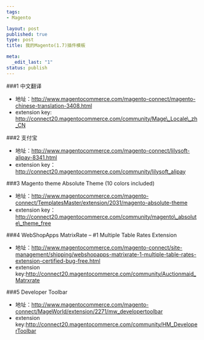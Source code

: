 ```yaml
--- 
tags: 
- Magento

layout: post
published: true
type: post
title: 我的Magento(1.7)插件模板

meta: 
  _edit_last: "1"
status: publish
---
```

###1 中文翻译

*   地址：http://www.magentocommerce.com/magento-connect/magento-chinese-translation-3408.html
*   extension key: http://connect20.magentocommerce.com/community/Mage\_Locale\_zh_CN

<!--more-->

###2 支付宝

*   地址：http://www.magentocommerce.com/magento-connect/lilysoft-alipay-8341.html
*   extension key：http://connect20.magentocommerce.com/community/lilysoft_alipay

###3 Magento theme Absolute Theme (10 colors included)

*   地址：http://www.magentocommerce.com/magento-connect/TemplatesMaster/extension/2031/magento-absolute-theme
*   extension key：http://connect20.magentocommerce.com/community/magento\_absolute\_theme_free

###4 WebShopApps MatrixRate – #1 Multiple Table Rates Extension

*   地址：http://www.magentocommerce.com/magento-connect/site-management/shipping/webshopapps-matrixrate-1-multiple-table-rates-extension-certified-bug-free.html
*   extension key:http://connect20.magentocommerce.com/community/Auctionmaid_Matrxrate

###5 Developer Toolbar
*   地址：http://www.magentocommerce.com/magento-connect/MageWorld/extension/2271/mw_developertoolbar
*   extension key:http://connect20.magentocommerce.com/community/HM_DeveloperToolbar
